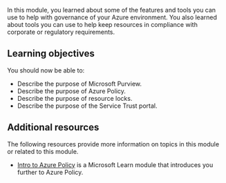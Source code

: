 In this module, you learned about some of the features and tools you can use to help with governance of your Azure environment. You also learned about tools you can use to help keep resources in compliance with corporate or regulatory requirements.

## Learning objectives

You should now be able to:

 -  Describe the purpose of Microsoft Purview.
 -  Describe the purpose of Azure Policy.
 -  Describe the purpose of resource locks.
 -  Describe the purpose of the Service Trust portal.

## Additional resources

The following resources provide more information on topics in this module or related to this module.

 -  [Intro to Azure Policy](/learn/modules/intro-to-azure-policy/) is a Microsoft Learn module that introduces you further to Azure Policy.<br>
